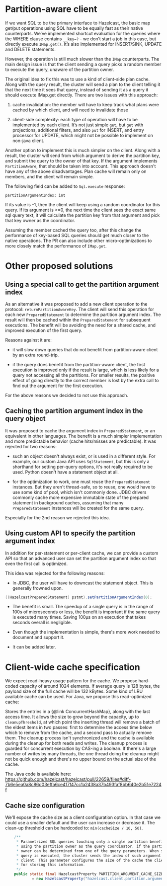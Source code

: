 # Partition-aware client

If we want SQL to be the primary interface to Hazelcast, the basic map get/put
operations using SQL have to be equally fast as their native counterparts. We’ve
implemented shortcut evaluation for the queries where the WHERE clause contains
`__key=?` - we don’t start a job in this case, but directly execute
`IMap.get()`. It’s also implemented for INSERT/SINK, UPDATE and DELETE
statements.

However, the operation is still much slower than the `IMap` counterparts. The
main design issue is that the client sending a query picks a random member to
execute the query, unaware of the partition owner.

The original idea to fix this was to use a kind of client-side plan cache. Along
with the query result, the cluster will send a plan to the client telling it
that the next time it sees that query, instead of sending it as a query it
should execute IMap.get directly. There are two issues with this approach:

1. cache invalidation: the member will have to keep track what plans were cached
   by which client, and will need to invalidate those 

2. client-side complexity: each type of operation will have to be implemented by
   each client. It’s not just simple `get`, but `get` with projections, additional
   filters, and also `put` for INSERT, and entry processor for UPDATE, which might
   not be possible to implement on non-java client.

Another option to implement this is much simpler on the client. Along with a
result, the cluster will send from which argument to derive the partition key,
and submit the query to the owner of that key. If the argument implements
`PartitionAware`, that should be taken into account. This approach doesn't have
any of the above disadvantages. Plan cache will remain only on members, and the
client will remain simple.

The following field can be added to `Sql.execute` response:

```
partitionArgumentIndex: int
```

If its value is -1, then the client will keep using a random coordinator for
this query. If its argument is >=0, the next time the client sees the exact same
sql query text, it will calculate the partition key from that argument and pick
that key owner as the coordinator.

Assuming the member cached the query too, after this change the performance of
key-based SQL queries should get much closer to the native operations. The PR
can also include other micro-optimizations to more closely match the performance
of `IMap.get`.

# Other proposed solutions

## Using a special call to get the partition argument index

As an alternative it was proposed to add a new client operation to the protocol:
`returnPartitionAwareKey`. The client will send this operation for each new
`PreparedStatement` to determine the partition argument index. The result will
then be cached within the `PreparedStatement` for subsequent executions. The
benefit will be avoiding the need for a shared cache, and improved execution of
the first query.

Reasons against it are:

- it will slow down queries that do not benefit from partition-aware client by
  an extra round-trip.

- if the query does benefit from the partition-aware client, the first execution
  is improved only if the result is large, which is less likely for a query not
  accessing all the partitions. For smaller results, the positive effect of going
  directly to the correct member is lost by the extra call to find out the
  argument for the first execution.

For the above reasons we decided to not use this approach.

## Caching the partition argument index in the query object

It was proposed to cache the argument index in `PreparedStatement`, or an
equivalent in other languages. The benefit is a much simpler implementation and
more predictable behavior (cache hits/misses are predictable). It was rejected
for two reasons:

- such an object doesn't always exist, or is used in a different style. For
  example, our custom Java API uses `SqlStatement`, but this is only a shorthand
  for setting per-query options, it's not really required to be used. Python
  doesn't have a statement object at all.

- for the optimization to work, one must reuse the `PreparedStatement`
  instances. But they aren't thread-safe, so to reuse, one would have to use some
  kind of pool, which isn't commonly done. JDBC drivers commonly cache more
  expensive immutable state of the prepared statement in background caches,
  assuming that many `PreparedStatement` instances will be created for the same
  query.

Especially for the 2nd reason we rejected this idea.

## Using custom API to specify the partition argument index

In addition for per-statement or per-client cache, we can provide a custom API
so that an advanced user can set the partition argument index so that even the
first call is optimized.

This idea was rejected for the following reasons:

- In JDBC, the user will have to downcast the statement object. This is
  generally frowned upon.

```java
((HazelcastPreparedStatement) pstmt).setPartitionArgumentIndex(0);
```

- The benefit is small. The speedup of a single query is in the range of 100s of
  microseconds or less, the benefit is important if the same query is executed
  many times. Saving 100µs on an execution that takes seconds overall is
  negligible.

- Even though the implementation is simple, there's more work needed to document
  and support it.

- It can be added later.

# Client-wide cache specification

We expect read-heavy usage pattern for the cache. We propose hard-coded capacity
of around 1024 elements. If average query is 128 bytes, the payload size of the
full cache will be 132 kBytes. Some kind of LRU available cache can be used. For Java,
we propose this read-optimized cache:

Stores the entries in a {@link ConcurrentHashMap}, along with the last access
time. It allows the size to grow beyond the capacity, up to `cleanupThreshold`,
at which point the inserting thread will remove a batch of the eldest items in
two passes: first to determine the access time below which to remove from the
cache, and a second pass to actually remove them. The cleanup process isn't
synchronized and the cache is available during the cleanup for both reads and
writes. The cleanup process is guarded for concurrent execution by CAS-ing a
boolean. If there's a large number of writes by many threads, the one thread
doing the cleanup might not be quick enough and there's no upper bound on the
actual size of the cache.

The Java code is available here:
https://github.com/hazelcast/hazelcast/pull/22659/files#diff-7b6e5ea0a8c86d03effa6ce417f47cc1a2438a37b493faf8bb640e2b51e7224f

## Cache size configuration

We'll expose the cache size as a client configuration option. In that case we
could use a smaller default and the user can increase or decrease it.
The clean-up threshold can be hardcoded to: `min(cacheSize / 10, 50)`.

```java
    /**
     * Parametrized SQL queries touching only a single partition benefit from
     * using the partition owner as the query coordinator, if the partition
     * owner can be determined from one of the query parameters. When such a
     * query is executed, the cluster sends the index of such argument to the
     * client. This parameter configures the size of the cache the client uses
     * for storing this information.
     */
    public static final HazelcastProperty PARTITION_ARGUMENT_CACHE_SIZE
            = new HazelcastProperty("hazelcast.client.partition.argument.cache.size", 100);
```